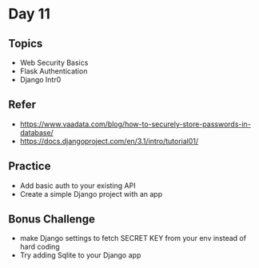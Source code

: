 # Day 11

## Topics

  - Web Security Basics
  - Flask Authentication
  - Django Intr0

## Refer

  - https://www.vaadata.com/blog/how-to-securely-store-passwords-in-database/
  - https://docs.djangoproject.com/en/3.1/intro/tutorial01/

## Practice

  - Add basic auth to your existing API
  - Create a simple Django project with an app

## Bonus Challenge

  - make Django settings to fetch SECRET KEY from your env instead of hard coding
  - Try adding Sqlite to your Django app
